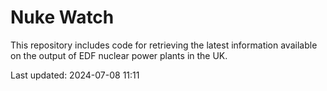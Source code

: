 # Nuke Watch

This repository includes code for retrieving the latest information available on the output of EDF nuclear power plants in the UK.

Last updated: 2024-07-08 11:11